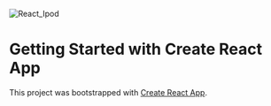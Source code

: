 
![React_Ipod](https://user-images.githubusercontent.com/96186566/211588217-9be00ea5-e511-4b1a-a690-df9e81b599c6.JPG)

# Getting Started with Create React App

This project was bootstrapped with [Create React App](https://github.com/facebook/create-react-app).

 


